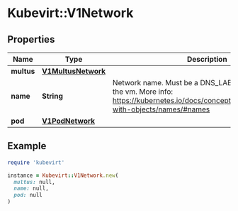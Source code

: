 # Kubevirt::V1Network

## Properties

| Name | Type | Description | Notes |
| ---- | ---- | ----------- | ----- |
| **multus** | [**V1MultusNetwork**](V1MultusNetwork.md) |  | [optional] |
| **name** | **String** | Network name. Must be a DNS_LABEL and unique within the vm. More info: https://kubernetes.io/docs/concepts/overview/working-with-objects/names/#names | [default to &#39;&#39;] |
| **pod** | [**V1PodNetwork**](V1PodNetwork.md) |  | [optional] |

## Example

```ruby
require 'kubevirt'

instance = Kubevirt::V1Network.new(
  multus: null,
  name: null,
  pod: null
)
```

